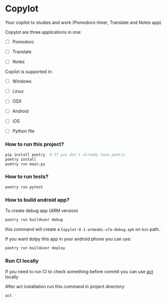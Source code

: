 # Copylot
Your copilot to studies and work (Pomodoro-timer, Translate and Notes app)


Copylot are three applications in one:
- [ ] Pomodoro
- [ ] Translate
- [ ] Notes


Copilot is supported in:
- [ ] Windows
- [ ] Linux
- [ ] OSX
- [ ] Android
- [ ] iOS
- [ ] Python file


### How to run this project?

```bash
pip install poetry  # If you don't already have poetry
poetry install
poetry run main.py
```

### How to run tests?
```bash
poetry run pytest
```

### How to build android app?

To create debug app (ARM version)

```bash
poetry run buildozer debug
```

this command will create a `Copylot-0.1-armeabi-v7a-debug.apk` on `bin` path.

If you want dolpy this app in your android phone you can use:

```bash
poetry run buildozer deploy
```

### Run CI locally
If you need to run CI to check something before commit you can use [act](https://github.com/nektos/act) locally

After act installation run this command in project directory:
```bash
act
```

